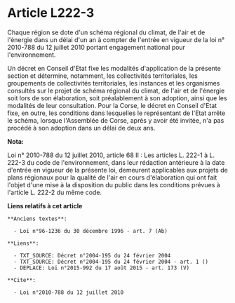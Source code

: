 # Article L222-3

Chaque région se dote d'un schéma régional du climat, de l'air et de l'énergie dans un délai d'un an à compter de l'entrée en
vigueur de la loi n° 2010-788 du 12 juillet 2010 portant engagement national pour l'environnement. 

Un décret en Conseil d'Etat fixe les modalités d'application de la présente section et détermine, notamment, les
collectivités territoriales, les groupements de collectivités territoriales, les instances et les organismes consultés sur le
projet de schéma régional du climat, de l'air et de l'énergie soit lors de son élaboration, soit préalablement à son
adoption, ainsi que les modalités de leur consultation. Pour la Corse, le décret en Conseil d'Etat fixe, en outre, les
conditions dans lesquelles le représentant de l'Etat arrête le schéma, lorsque l'Assemblée de Corse, après y avoir été
invitée, n'a pas procédé à son adoption dans un délai de deux ans.

**Nota:**

Loi n° 2010-788 du 12 juillet 2010, article 68 II : Les articles L. 222-1 à L. 222-3 du code de l'environnement, dans leur
rédaction antérieure à la date d'entrée en vigueur de la présente loi, demeurent applicables aux projets de plans régionaux
pour la qualité de l'air en cours d'élaboration qui ont fait l'objet d'une mise à la disposition du public dans les
conditions prévues à l'article L. 222-2 du même code.

**Liens relatifs à cet article**

	**Anciens textes**:

	  - Loi n°96-1236 du 30 décembre 1996 - art. 7 (Ab)

	**Liens**:

	  - TXT_SOURCE: Décret n°2004-195 du 24 février 2004
	  - TXT_SOURCE: Décret n°2004-195 du 24 février 2004 - art. 1 ()
	  - DEPLACE: Loi n°2015-992 du 17 août 2015 - art. 173 (V)

	**Cite**:

	  - Loi n°2010-788 du 12 juillet 2010
